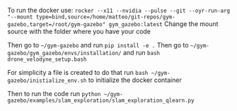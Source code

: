 To run the docker use:
```rocker --x11 --nvidia --pulse --git --oyr-run-arg "--mount type=bind,source=/home/matteo/git-repos/gym-gazebo,target=/root/gym-gazebo" gym_gazebo:latest```
Change the mount source with the folder where you have your code

Then go to ```~/gym-gazebo``` and run ```pip install -e .```
Then go to ```~/gym-gazebo/gym_gazebo/envs/installation/``` and run ```bash drone_velodyne_setup.bash```

For simplicity a file is created to do that run ```bash ~/gym-gazebo/inistialize_env.sh``` to initialize the docker container

Then to run the code run ```python ~/gym-gazebo/examples/slam_exploration/slam_exploration_qlearn.py```
